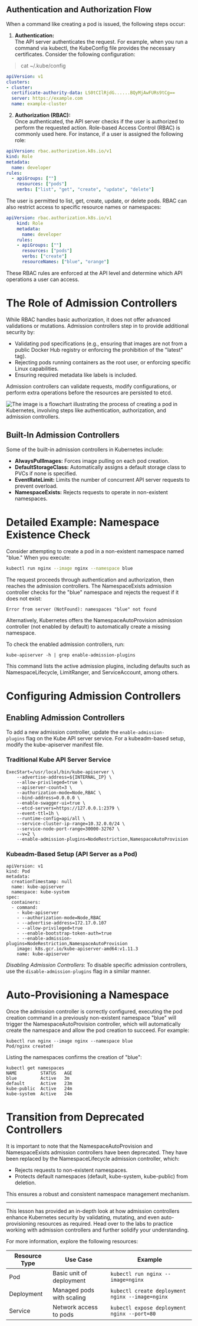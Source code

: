 ## Authentication and Authorization Flow

When a command like creating a pod is issued, the following steps occur:

1. **Authentication:**  
    The API server authenticates the request. For example, when you run a command via kubectl, the KubeConfig file provides the necessary certificates. Consider the following configuration:

> cat ~/.kube/config    
```yaml
apiVersion: v1
clusters:
- cluster:
  certificate-authority-data: LS0tCIlRjdG......BQyMjAwFURs9tCg==
  server: https://example.com
  name: example-cluster
```
    
2. **Authorization (RBAC):**  
    Once authenticated, the API server checks if the user is authorized to perform the requested action. Role-based Access Control (RBAC) is commonly used here. For instance, if a user is assigned the following role:
    
```yaml
apiVersion: rbac.authorization.k8s.io/v1
kind: Role
metadata:
  name: developer
rules:
  - apiGroups: [""]
    resources: ["pods"]
    verbs: ["list", "get", "create", "update", "delete"]
```
    
The user is permitted to list, get, create, update, or delete pods. RBAC can also restrict access to specific resource names or namespaces:
```yaml
apiVersion: rbac.authorization.k8s.io/v1
    kind: Role
    metadata:
      name: developer
    rules:
    - apiGroups: [""]
      resources: ["pods"]
      verbs: ["create"]
      resourceNames: ["blue", "orange"]
```
These RBAC rules are enforced at the API level and determine which API operations a user can access.
# The Role of Admission Controllers

While RBAC handles basic authorization, it does not offer advanced validations or mutations. Admission controllers step in to provide additional security by:

- Validating pod specifications (e.g., ensuring that images are not from a public Docker Hub registry or enforcing the prohibition of the "latest" tag).
- Rejecting pods running containers as the root user, or enforcing specific Linux capabilities.
- Ensuring required metadata like labels is included.

Admission controllers can validate requests, modify configurations, or perform extra operations before the resources are persisted to etcd.

![The image is a flowchart illustrating the process of creating a pod in Kubernetes, involving steps like authentication, authorization, and admission controllers.](https://kodekloud.com/kk-media/image/upload/v1752869884/notes-assets/images/CKA-Certification-Course-Certified-Kubernetes-Administrator-Admission-Controllers-2025-Updates/kubernetes-pod-creation-flowchart.jpg)

## Built-In Admission Controllers

Some of the built-in admission controllers in Kubernetes include:

- **AlwaysPullImages:** Forces image pulling on each pod creation.
- **DefaultStorageClass:** Automatically assigns a default storage class to PVCs if none is specified.
- **EventRateLimit:** Limits the number of concurrent API server requests to prevent overload.
- **NamespaceExists:** Rejects requests to operate in non-existent namespaces.

# Detailed Example: Namespace Existence Check

Consider attempting to create a pod in a non-existent namespace named "blue." When you execute:

```bash
kubectl run nginx --image nginx --namespace blue
```

The request proceeds through authentication and authorization, then reaches the admission controllers. The NamespaceExists admission controller checks for the "blue" namespace and rejects the request if it does not exist:

```
Error from server (NotFound): namespaces "blue" not found
```

Alternatively, Kubernetes offers the NamespaceAutoProvision admission controller (not enabled by default) to automatically create a missing namespace.

To check the enabled admission controllers, run:

```
kube-apiserver -h | grep enable-admission-plugins
```

This command lists the active admission plugins, including defaults such as NamespaceLifecycle, LimitRanger, and ServiceAccount, among others.

# Configuring Admission Controllers

## Enabling Admission Controllers

To add a new admission controller, update the `enable-admission-plugins` flag on the Kube API server service. For a kubeadm-based setup, modify the kube-apiserver manifest file.

### Traditional Kube API Server Service

```
ExecStart=/usr/local/bin/kube-apiserver \
    --advertise-address=${INTERNAL_IP} \
    --allow-privileged=true \
    --apiserver-count=3 \
    --authorization-mode=Node,RBAC \
    --bind-address=0.0.0.0 \
    --enable-swagger-ui=true \
    --etcd-servers=https://127.0.0.1:2379 \
    --event-ttl=1h \
    --runtime-config=api/all \
    --service-cluster-ip-range=10.32.0.0/24 \
    --service-node-port-range=30000-32767 \
    --v=2 \
    --enable-admission-plugins=NodeRestriction,NamespaceAutoProvision
```

### Kubeadm-Based Setup (API Server as a Pod)

```
apiVersion: v1
kind: Pod
metadata:
  creationTimestamp: null
  name: kube-apiserver
  namespace: kube-system
spec:
  containers:
  - command:
    - kube-apiserver
    - --authorization-mode=Node,RBAC
    - --advertise-address=172.17.0.107
    - --allow-privileged=true
    - --enable-bootstrap-token-auth=true
    - --enable-admission-plugins=NodeRestriction,NamespaceAutoProvision
    image: k8s.gcr.io/kube-apiserver-amd64:v1.11.3
    name: kube-apiserver
```

*Disabling Admission Controllers*:
To disable specific admission controllers, use the `disable-admission-plugins` flag in a similar manner.

# Auto-Provisioning a Namespace

Once the admission controller is correctly configured, executing the pod creation command in a previously non-existent namespace "blue" will trigger the NamespaceAutoProvision controller, which will automatically create the namespace and allow the pod creation to succeed. For example:

```
kubectl run nginx --image nginx --namespace blue
Pod/nginx created!
```

Listing the namespaces confirms the creation of "blue":

```
kubectl get namespaces
NAME         STATUS   AGE
blue         Active   3m
default      Active   23m
kube-public  Active   24m
kube-system  Active   24m
```

# Transition from Deprecated Controllers

It is important to note that the NamespaceAutoProvision and NamespaceExists admission controllers have been deprecated. They have been replaced by the NamespaceLifecycle admission controller, which:

- Rejects requests to non-existent namespaces.
- Protects default namespaces (default, kube-system, kube-public) from deletion.

This ensures a robust and consistent namespace management mechanism.

---

This lesson has provided an in-depth look at how admission controllers enhance Kubernetes security by validating, mutating, and even auto-provisioning resources as required. Head over to the labs to practice working with admission controllers and further solidify your understanding.

For more information, explore the following resources:

| **Resource Type** | **Use Case**              | **Example**                                     |
| ----------------- | ------------------------- | ----------------------------------------------- |
| Pod               | Basic unit of deployment  | `kubectl run nginx --image=nginx`               |
| Deployment        | Managed pods with scaling | `kubectl create deployment nginx --image=nginx` |
| Service           | Network access to pods    | `kubectl expose deployment nginx --port=80`     |
